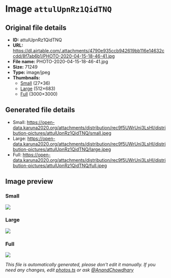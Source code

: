 # Image `attulUpnRz1QidTNQ`

## Original file details

- **ID:** attulUpnRz1QidTNQ
- **URL:** https://dl.airtable.com/.attachments/4790e935ccb942619bb116e14632ccdd/8f7ab6b1/PHOTO-2020-04-15-18-46-41.jpg
- **File name:** PHOTO-2020-04-15-18-46-41.jpg
- **Size:** 71249
- **Type:** image/jpeg
- **Thumbnails:**
  - [Small](https://dl.airtable.com/.attachmentThumbnails/5ae8b5acef6d8a1ee0a91b07d0e8b111/f3072c58) (27×36)
  - [Large](https://dl.airtable.com/.attachmentThumbnails/3304ba6b1b4f98332fa9e700177ec56d/f13fc869) (512×683)
  - [Full](https://dl.airtable.com/.attachmentThumbnails/a0986f15b8fe5a32c41189993acd7134/2e4f0f1f) (3000×3000)

## Generated file details

- Small: https://open-data.karuna2020.org/attachments/distribution/rec9f5UWrUni3LsHI/distribution-pictures/attulUpnRz1QidTNQ/small.jpeg
- Large: https://open-data.karuna2020.org/attachments/distribution/rec9f5UWrUni3LsHI/distribution-pictures/attulUpnRz1QidTNQ/large.jpeg
- Full: https://open-data.karuna2020.org/attachments/distribution/rec9f5UWrUni3LsHI/distribution-pictures/attulUpnRz1QidTNQ/full.jpeg

## Image preview

### Small

![](https://open-data.karuna2020.org/attachments/distribution/rec9f5UWrUni3LsHI/distribution-pictures/attulUpnRz1QidTNQ/small.jpeg)

### Large

![](https://open-data.karuna2020.org/attachments/distribution/rec9f5UWrUni3LsHI/distribution-pictures/attulUpnRz1QidTNQ/large.jpeg)

### Full

![](https://open-data.karuna2020.org/attachments/distribution/rec9f5UWrUni3LsHI/distribution-pictures/attulUpnRz1QidTNQ/full.jpeg)

_This file is automatically generated, please don't edit it manually. If you need any changes, edit [photos.ts](/photos.ts) or ask [@AnandChowdhary](https://github.com/AnandChowdhary)_
